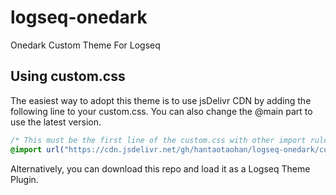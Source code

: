 # logseq-onedark

Onedark Custom Theme For Logseq

## Using custom.css

The easiest way to adopt this theme is to use jsDelivr CDN by adding the following line to your custom.css. You can also change the @main part to use the latest version.

``` css
/* This must be the first line of the custom.css with other import rules */
@import url("https://cdn.jsdelivr.net/gh/hantaotaohan/logseq-onedark/custom.css");
```

Alternatively, you can download this repo and load it as a Logseq Theme Plugin.
